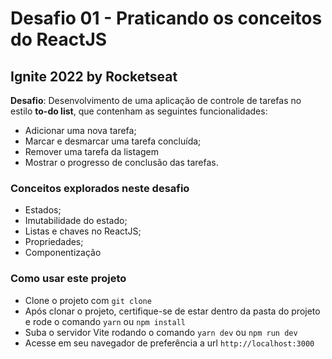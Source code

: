 # Desafio 01 - Praticando os conceitos do ReactJS
## Ignite 2022 by Rocketseat
__Desafio__: Desenvolvimento de uma aplicação de controle de tarefas no estilo __to-do list__, que contenham as seguintes funcionalidades:
- Adicionar uma nova tarefa;
- Marcar e desmarcar uma tarefa concluída;
- Remover uma tarefa da listagem
- Mostrar o progresso de conclusão das tarefas.

### Conceitos explorados neste desafio
- Estados;
- Imutabilidade do estado;
- Listas e chaves no ReactJS;
- Propriedades;
- Componentização 

### __Como usar este projeto__
* Clone o projeto com `git clone`
* Após clonar o projeto, certifique-se de estar dentro da pasta do projeto e rode o comando `yarn` ou `npm install`
* Suba o servidor Vite rodando o comando `yarn dev` ou `npm run dev` 
* Acesse em seu navegador de preferência a url `http://localhost:3000`